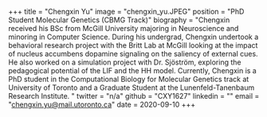 +++
title = "Chengxin Yu"
image = "chengxin_yu.JPEG"
position = "PhD Student Molecular Genetics (CBMG Track)"
biography = "Chengxin received his BSc from McGill University majoring in Neuroscience and minoring in Computer Science. During his undergrad, Chengxin undertook a behavioral research project with the Britt Lab at McGill looking at the impact of nucleus accumbens dopamine signaling on the saliency of external cues. He also worked on a simulation project with Dr. Sjöström, exploring the pedagogical potential of the LIF and the HH model. Currently, Chengxin is a PhD student in the Computational Biology for Molecular Genetics track at University of Toronto and a Graduate Student at the Lunenfeld-Tanenbaum Research Institute. "
twitter = "n/a"
github = "CXY1627"
linkedin = ""
email = "chengxin.yu@mail.utoronto.ca"
date = 2020-09-10
+++